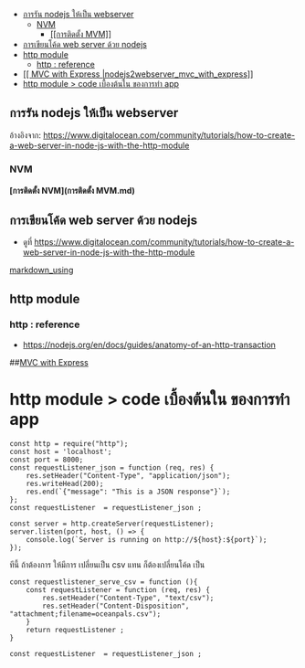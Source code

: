 
<!-- @import "[TOC]" {cmd="toc" depthFrom=1 depthTo=6 orderedList=false} -->

<!-- code_chunk_output -->

  - [การรัน nodejs ให้เป็น webserver](#การรัน-nodejs-ให้เป็น-webserver)
    - [NVM](#nvm)
      - [[[การติดตั้ง MVM]]](#การติดตั้ง-mvm)
  - [การเขียนโค้ด web server ด้วย  nodejs](#การเขียนโค้ด-web-server-ด้วย--nodejs)
  - [http module](#http-module)
    - [http : reference](#http--reference)
  - [[[ MVC with Express |nodejs2webserver_mvc_with_express]]](#-mvc-with-express-nodejs2webserver_mvc_with_express)
- [http module > code เบื้องต้นใน ของการทำ app](#http-module--code-เบื้องต้นใน-ของการทํา-app)

<!-- /code_chunk_output -->


## การรัน nodejs ให้เป็น webserver 
อ้างอิงจาก: https://www.digitalocean.com/community/tutorials/how-to-create-a-web-server-in-node-js-with-the-http-module


### NVM 
#### [การติดตั้ง NVM](การติดตั้ง MVM.md)



## การเขียนโค้ด web server ด้วย  nodejs
- ดูที่ https://www.digitalocean.com/community/tutorials/how-to-create-a-web-server-in-node-js-with-the-http-module


<!-- pagebreak -->
[markdown_using](markdown_using.md)


<!-- pagebreak -->

## http module
### http : reference  
- https://nodejs.org/en/docs/guides/anatomy-of-an-http-transaction  

<!-- pagebreak -->

##[MVC with Express](nodejs2webserver_mvc_with_express.md)

# http module > code เบื้องต้นใน ของการทำ app  
```nodejs
const http = require("http");
const host = 'localhost';
const port = 8000;
const requestListener_json = function (req, res) {
    res.setHeader("Content-Type", "application/json");
    res.writeHead(200);
    res.end(`{"message": "This is a JSON response"}`);
};
const requestListener  = requestListener_json ;

const server = http.createServer(requestListener);
server.listen(port, host, () => {
    console.log(`Server is running on http://${host}:${port}`);
});
```

ทีนี้ ถ้าต้องการ ให้มีการ เปลี่ยนเป็น csv แทน ก็ต้องเปลี่ยนโค้ด เป็น 
```nodejs
const requestlistener_serve_csv = function (){
    const requestListener = function (req, res) {
        res.setHeader("Content-Type", "text/csv");
        res.setHeader("Content-Disposition", "attachment;filename=oceanpals.csv");
    }
    return requestListener ;
}

const requestListener  = requestListener_json ;

```

